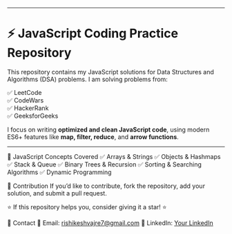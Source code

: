 
---



# ⚡ JavaScript Coding Practice Repository

This repository contains my JavaScript solutions for Data Structures and Algorithms (DSA) problems. I am solving problems from:

✅ LeetCode  
✅ CodeWars  
✅ HackerRank  
✅ GeeksforGeeks  

I focus on writing **optimized and clean JavaScript code**, using modern ES6+ features like **map, filter, reduce**, and **arrow functions**.

---

🎯 JavaScript Concepts Covered
✅ Arrays & Strings
✅ Objects & Hashmaps
✅ Stack & Queue
✅ Binary Trees & Recursion
✅ Sorting & Searching Algorithms
✅ Dynamic Programming

📢 Contribution
If you’d like to contribute, fork the repository, add your solution, and submit a pull request.

⭐ If this repository helps you, consider giving it a star! ⭐

📧 Contact
📩 Email: rishikeshvajre7@gmail.com
🔗 LinkedIn: [Your LinkedIn](https://www.linkedin.com/in/rishikesh-vajre/)

